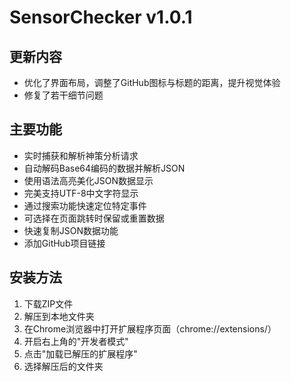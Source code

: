 # SensorChecker v1.0.1

## 更新内容
- 优化了界面布局，调整了GitHub图标与标题的距离，提升视觉体验
- 修复了若干细节问题

## 主要功能
- 实时捕获和解析神策分析请求
- 自动解码Base64编码的数据并解析JSON
- 使用语法高亮美化JSON数据显示
- 完美支持UTF-8中文字符显示
- 通过搜索功能快速定位特定事件
- 可选择在页面跳转时保留或重置数据
- 快速复制JSON数据功能
- 添加GitHub项目链接

## 安装方法
1. 下载ZIP文件
2. 解压到本地文件夹
3. 在Chrome浏览器中打开扩展程序页面（chrome://extensions/）
4. 开启右上角的"开发者模式"
5. 点击"加载已解压的扩展程序"
6. 选择解压后的文件夹 